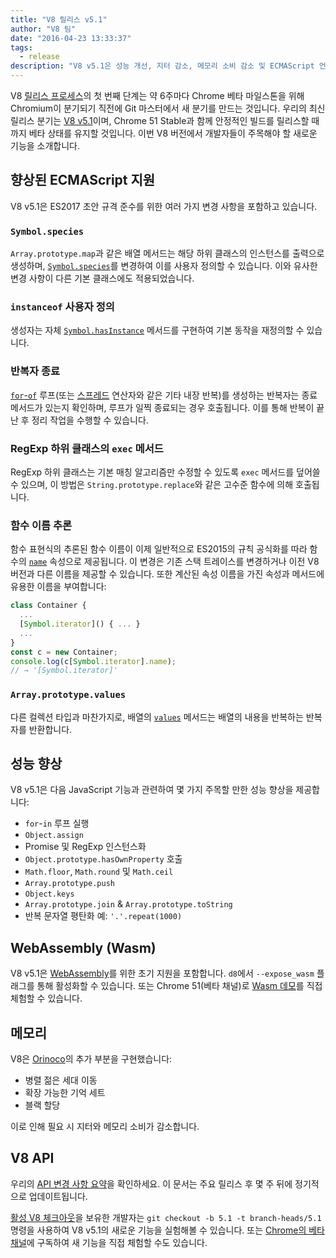 ```yaml
---
title: "V8 릴리스 v5.1"
author: "V8 팀"
date: "2016-04-23 13:33:37"
tags: 
  - release
description: "V8 v5.1은 성능 개선, 지터 감소, 메모리 소비 감소 및 ECMAScript 언어 기능 지원 증가를 제공합니다."
---
```

V8 [릴리스 프로세스](/docs/release-process)의 첫 번째 단계는 약 6주마다 Chrome 베타 마일스톤을 위해 Chromium이 분기되기 직전에 Git 마스터에서 새 분기를 만드는 것입니다. 우리의 최신 릴리스 분기는 [V8 v5.1](https://chromium.googlesource.com/v8/v8.git/+log/branch-heads/5.1)이며, Chrome 51 Stable과 함께 안정적인 빌드를 릴리스할 때까지 베타 상태를 유지할 것입니다. 이번 V8 버전에서 개발자들이 주목해야 할 새로운 기능을 소개합니다.

<!--truncate-->
## 향상된 ECMAScript 지원

V8 v5.1은 ES2017 초안 규격 준수를 위한 여러 가지 변경 사항을 포함하고 있습니다.

### `Symbol.species`

`Array.prototype.map`과 같은 배열 메서드는 해당 하위 클래스의 인스턴스를 출력으로 생성하며, [`Symbol.species`](https://developer.mozilla.org/en-US/docs/Web/JavaScript/Reference/Global_Objects/Symbol/species)를 변경하여 이를 사용자 정의할 수 있습니다. 이와 유사한 변경 사항이 다른 기본 클래스에도 적용되었습니다.

### `instanceof` 사용자 정의

생성자는 자체 [`Symbol.hasInstance`](https://developer.mozilla.org/en-US/docs/Web/JavaScript/Reference/Global_Objects/Symbol#Other_symbols) 메서드를 구현하여 기본 동작을 재정의할 수 있습니다.

### 반복자 종료

[`for`-`of`](https://developer.mozilla.org/en-US/docs/Web/JavaScript/Reference/Statements/for...of) 루프(또는 [스프레드](https://developer.mozilla.org/en-US/docs/Web/JavaScript/Reference/Operators/Spread_operator) 연산자와 같은 기타 내장 반복)를 생성하는 반복자는 종료 메서드가 있는지 확인하며, 루프가 일찍 종료되는 경우 호출됩니다. 이를 통해 반복이 끝난 후 정리 작업을 수행할 수 있습니다.

### RegExp 하위 클래스의 `exec` 메서드

RegExp 하위 클래스는 기본 매칭 알고리즘만 수정할 수 있도록 `exec` 메서드를 덮어쓸 수 있으며, 이 방법은 `String.prototype.replace`와 같은 고수준 함수에 의해 호출됩니다.

### 함수 이름 추론

함수 표현식의 추론된 함수 이름이 이제 일반적으로 ES2015의 규칙 공식화를 따라 함수의 [`name`](https://developer.mozilla.org/en-US/docs/Web/JavaScript/Reference/Global_Objects/Function/name) 속성으로 제공됩니다. 이 변경은 기존 스택 트레이스를 변경하거나 이전 V8 버전과 다른 이름을 제공할 수 있습니다. 또한 계산된 속성 이름을 가진 속성과 메서드에 유용한 이름을 부여합니다:

```js
class Container {
  ...
  [Symbol.iterator]() { ... }
  ...
}
const c = new Container;
console.log(c[Symbol.iterator].name);
// → '[Symbol.iterator]'
```

### `Array.prototype.values`

다른 컬렉션 타입과 마찬가지로, 배열의 [`values`](https://developer.mozilla.org/en-US/docs/Web/JavaScript/Reference/Global_Objects/Array/values) 메서드는 배열의 내용을 반복하는 반복자를 반환합니다.

## 성능 향상

V8 v5.1은 다음 JavaScript 기능과 관련하여 몇 가지 주목할 만한 성능 향상을 제공합니다:

- `for`-`in` 루프 실행
- `Object.assign`
- Promise 및 RegExp 인스턴스화
- `Object.prototype.hasOwnProperty` 호출
- `Math.floor`, `Math.round` 및 `Math.ceil`
- `Array.prototype.push`
- `Object.keys`
- `Array.prototype.join` & `Array.prototype.toString`
- 반복 문자열 평탄화 예: `'.'.repeat(1000)`

## WebAssembly (Wasm)

V8 v5.1은 [WebAssembly](/blog/webassembly-experimental)를 위한 초기 지원을 포함합니다. `d8`에서 `--expose_wasm` 플래그를 통해 활성화할 수 있습니다. 또는 Chrome 51(베타 채널)로 [Wasm 데모](https://webassembly.github.io/demo/)를 직접 체험할 수 있습니다.

## 메모리

V8은 [Orinoco](/blog/orinoco)의 추가 부분을 구현했습니다:

- 병렬 젊은 세대 이동
- 확장 가능한 기억 세트
- 블랙 할당

이로 인해 필요 시 지터와 메모리 소비가 감소합니다.

## V8 API

우리의 [API 변경 사항 요약](https://bit.ly/v8-api-changes)을 확인하세요. 이 문서는 주요 릴리스 후 몇 주 뒤에 정기적으로 업데이트됩니다.

[활성 V8 체크아웃](https://v8.dev/docs/source-code#using-git)을 보유한 개발자는 `git checkout -b 5.1 -t branch-heads/5.1` 명령을 사용하여 V8 v5.1의 새로운 기능을 실험해볼 수 있습니다. 또는 [Chrome의 베타 채널](https://www.google.com/chrome/browser/beta.html)에 구독하여 새 기능을 직접 체험할 수도 있습니다.
